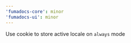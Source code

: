 ```yaml
---
'fumadocs-core': minor
'fumadocs-ui': minor
---
```


Use cookie to store active locale on `always` mode
